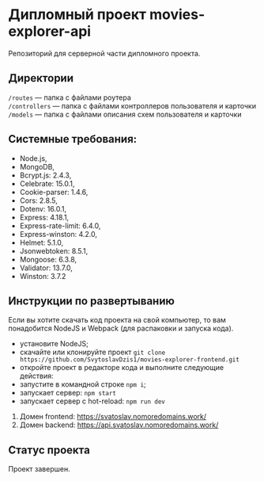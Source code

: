 # Дипломный проект movies-explorer-api
Репозиторий для серверной части дипломного проекта.

## Директории
`/routes` — папка с файлами роутера  
`/controllers` — папка с файлами контроллеров пользователя и карточки   
`/models` — папка с файлами описания схем пользователя и карточки 

## Системные требования:
- Node.js,
- MongoDB,
- Bcrypt.js: 2.4.3,
- Celebrate: 15.0.1,
- Cookie-parser: 1.4.6,
- Cors: 2.8.5,
- Dotenv: 16.0.1,
- Express: 4.18.1,
- Express-rate-limit: 6.4.0,
- Express-winston: 4.2.0,
- Helmet: 5.1.0,
- Jsonwebtoken: 8.5.1,
- Mongoose: 6.3.8,
- Validator: 13.7.0,
- Winston: 3.7.2

## Инструкции по развертыванию
Если вы хотите скачать код проекта на свой компьютер, то вам понадобится NodeJS и Webpack (для распаковки и запуска кода).

- установите NodeJS;
- скачайте или клонируйте проект `git clone https://github.com/SvytoslavDzis1/movies-explorer-frontend.git`
- откройте проект в редакторе кода и выполните следующие действия:
- запустите в командной строке `npm i`;
- запускает сервер: `npm start`
- запускает сервер с hot-reload: `npm run dev`

1. Домен frontend: https://svatoslav.nomoredomains.work/ 
2. Домен backend: https://api.svatoslav.nomoredomains.work/

## Статус проекта
Проект завершен.


